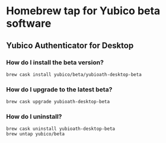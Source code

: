 # Homebrew tap for Yubico beta software

## Yubico Authenticator for Desktop

### How do I install the beta version?
```
brew cask install yubico/beta/yubioath-desktop-beta
```
### How do I upgrade to the latest beta?
```
brew cask upgrade yubioath-desktop-beta
```
### How do I uninstall?
```
brew cask uninstall yubioath-desktop-beta
brew untap yubico/beta
```
